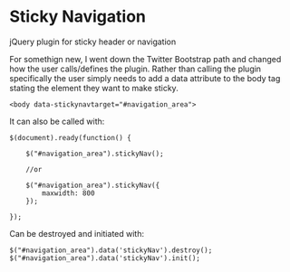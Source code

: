 Sticky Navigation
=================

jQuery plugin for sticky header or navigation

For somethign new, I went down the Twitter Bootstrap path and changed how the user calls/defines the plugin. Rather than calling the plugin specifically the user simply needs to add a data attribute to the body tag stating the element they want to make sticky.

	<body data-stickynavtarget="#navigation_area">
	
It can also be called with:

	$(document).ready(function() {
		
		$("#navigation_area").stickyNav();
		
		//or
		
		$("#navigation_area").stickyNav({
			maxwidth: 800
		});
		
	});
	
Can be destroyed and initiated with:

	$("#navigation_area").data('stickyNav').destroy();
	$("#navigation_area").data('stickyNav').init();
